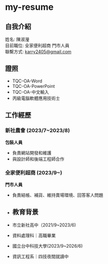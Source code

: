 # my-resume

## 自我介紹
姓名: 陳淑瀅  
目前職位: 全家便利超商 門市人員  
聯繫方式: [karry2405@gmail.com](0907318606)  

## 證照
- TQC-OA-Word
- TQC-OA-PowerPoint
- TQC-OA-中文輸入
- 丙級電腦軟體應用技術士

## 工作經歷
### 新社農會 (2023/7~2023/8)
**包裝人員**  
- 負責網站開發和維護  
- 與設計師和後端工程師合作

### 全家便利超商 (2023/9~)
**門市人員**  
- 負責結帳、補貨、維持賣場環境、回答客人問題
- ## 教育背景
- 市立新社高中（2021/9~2023/6)
- 資料處理科｜高職畢業

- 國立台中科技大學(2023/9~2026/6)
- 資訊工程系｜四技夜間就讀中
  
